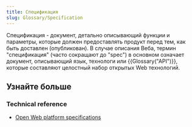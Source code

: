 ```yaml
---
title: Спецификация
slug: Glossary/Specification
---
```


Спецификация - документ, детально описывающий функции и параметры, которые должен предоставлять продукт перед тем, как быть доставлен (опубликован). В случае описания Веба, термин "спецификация" (часто сокращают до "spec") в основном означает документ, описывающий язык, технологи или {{Glossary("API")}}, которые составляют целостный набор открытых Web технологий.

## Узнайте больше

### Technical reference

- [Open Web platform specifications](/ru/docs/Web/Specification_list)
